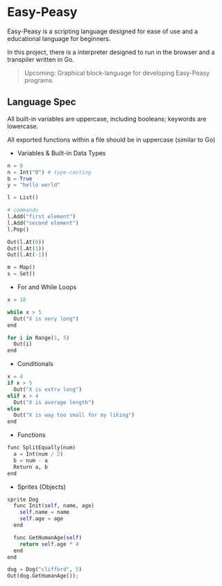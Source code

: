 # Easy-Peasy

Easy-Peasy is a scripting language designed for ease of use and a educational language for beginners.

In this project, there is a interpreter designed to run in the browser and a transpiler written in Go.

> Upcoming: Graphical block-language for developing Easy-Peasy programs.

## Language Spec

All built-in variables are uppercase, including booleans; keywords are lowercase.

All exported functions within a file should be in uppercase (similar to Go)

- Variables & Built-in Data Types

```py
n = 0
n = Int("0") # type-casting
b = True
y = "hello world"

l = List()

# commands
l.Add("first element")
l.Add("second element")
l.Pop()

Out(l.At(0))
Out(l.At(1))
Out(l.At(-1))

m = Map()
s = Set()
```

- For and While Loops

```py
x = 10

while x > 5
  Out("X is very long")
end

for i in Range(1, 5)
  Out(i)
end
```

- Conditionals

```py
x = 4
if x > 5
  Out("X is extra long")
elif x > 4
  Out("X is average length")
else
  Out("X is way too small for my liking")
end
```

- Functions

```py
func SplitEqually(num)
  a = Int(num / 2)
  b = num - a
  Return a, b
end
```

- Sprites (Objects)

```py
sprite Dog
  func Init(self, name, age)
    self.name = name
    self.age = age
  end

  func GetHumanAge(self)
    return self.age * 4
  end
end

dog = Dog("clifford", 5)
Out(dog.GetHumanAge());
```
